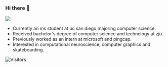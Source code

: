 ### Hi there 👋

[![](https://github-readme-stats.vercel.app/api?username=MartinNose&show_icons=true&hide_border=true&count_private=true&theme=buefy&layout=compact)]() 
<!-- [![](https://github-readme-stats.vercel.app/api/top-langs/?username=MartinNose&layout=compact&hide=html,css,less,ejs&langs_count=11&hide_border=true&theme=buefy)]() -->

- Currently an ms student at uc san diego majoring computer science.
- Received bachelor's degree of computer science and technology at zju.
- Previously worked as an intern at microsoft and pingcap.
- Interested in computational neuroscience, computer graphics and skateboarding.

![Visitors](https://visitor-badge.laobi.icu/badge?page_id=MartinNose) 


